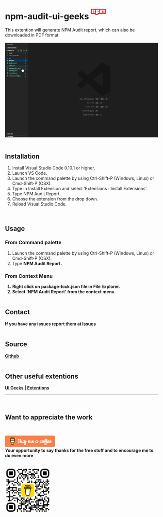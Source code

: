 # npm-audit-ui-geeks <img src="images/readme/npm.png" alt="NPM icon">

This extention will generate NPM Audit report, which can also be downloaded in PDF format.
<br/><br/>
<img src="images/readme/demo.gif" alt="demo of the extension">
<br/><br/>

## Installation

1. Install Visual Studio Code 0.10.1 or higher.
2. Launch VS Code.
3. Launch the command palette by using Ctrl-Shift-P (Windows, Linux) or Cmd-Shift-P (OSX).
4. Type in Install Extension and select 'Extensions : Install Extensions'.
5. Type NPM Audit Report.
6. Choose the extension from the drop down.
7. Reload Visual Studio Code.

<br/>

## Usage

### From Command palette

1.  Launch the command palette by using Ctrl-Shift-P (Windows, Linux) or Cmd-Shift-P (OSX).
2.  Type <b>NPM Audit Report<b>.

### From Context Menu

1.  Right click on <b>package-lock.json</b> file in File Explorer.
2.  Select 'NPM Audit Report' from the context menu.
    <br/><br/>

## Contact

If you have any issues report them at <a href='https://github.com/skumar-mca/ui-geeks-ext-package-dep/issues'>Issues</a>
<br/><br/>

## Source

<a href='https://github.com/skumar-mca/ui-geeks-ext-package-dep'>Github</a>
<br/>
<br/>

## Other useful extentions

<a href='https://ui-geeks.in/#/vscode-extensions' target="_blank">UI Geeks | Extentions</a>
<br/>

<hr>
<br/>

## Want to appreciate the work

<br/>

<a href="https://bmc.link/skumarmca2010"><img src="images/readme/buy-me-a-coffee.png" alt="buy me a coffee" /></a>
<br/> Your opportunity to say thanks for the free stuff and to encourage me to do even more<br/><br/>

<img src="images/readme/npm-package-dep-qr.png" alt="buy me coffee" height="150px">

